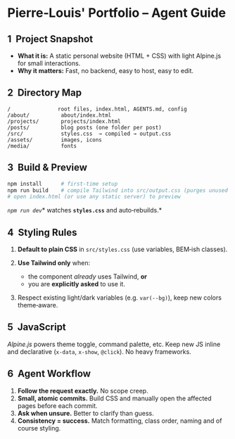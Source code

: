 # Pierre‑Louis' Portfolio – Agent Guide

## 1  Project Snapshot

- **What it is:** A static personal website (HTML + CSS) with light Alpine.js for small interactions.
- **Why it matters:** Fast, no backend, easy to host, easy to edit.

## 2  Directory Map

```
/               root files, index.html, AGENTS.md, config
/about/          about/index.html
/projects/       projects/index.html
/posts/          blog posts (one folder per post)
/src/            styles.css  → compiled → output.css
/assets/         images, icons
/media/          fonts
```

## 3  Build & Preview

```bash
npm install      # first‑time setup
npm run build    # compile Tailwind into src/output.css (purges unused classes)
# open index.html (or use any static server) to preview
```

_`npm run dev`_\* watches **`styles.css`** and auto‑rebuilds.\*

## 4  Styling Rules

1. **Default to plain CSS** in `src/styles.css` (use variables, BEM‑ish classes).
2. **Use Tailwind only** when:

   - the component _already_ uses Tailwind, **or**
   - you are **explicitly asked** to use it.

3. Respect existing light/dark variables (e.g. `var(--bg)`), keep new colors theme‑aware.

## 5  JavaScript

_Alpine.js_ powers theme toggle, command palette, etc. Keep new JS inline and declarative (`x-data`, `x-show`, `@click`). No heavy frameworks.

## 6  Agent Workflow

1. **Follow the request exactly.** No scope creep.
2. **Small, atomic commits.** Build CSS and manually open the affected pages before each commit.
3. **Ask when unsure.** Better to clarify than guess.
4. **Consistency = success.** Match formatting, class order, naming and of course styling.
